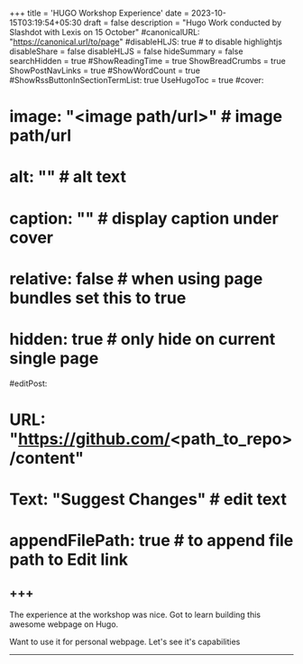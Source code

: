 
+++
title = 'HUGO Workshop Experience'
date = 2023-10-15T03:19:54+05:30
draft = false
description = "Hugo Work conducted by Slashdot with Lexis on 15 October"
#canonicalURL: "https://canonical.url/to/page"
#disableHLJS: true # to disable highlightjs
disableShare = false
disableHLJS = false
hideSummary = false
searchHidden = true
#ShowReadingTime = true
ShowBreadCrumbs = true
ShowPostNavLinks = true
#ShowWordCount = true
#ShowRssButtonInSectionTermList: true
UseHugoToc = true
#cover:
#    image: "<image path/url>" # image path/url
#    alt: "<alt text>" # alt text
#    caption: "<text>" # display caption under cover
#    relative: false # when using page bundles set this to true
#    hidden: true # only hide on current single page
#editPost:
#    URL: "https://github.com/<path_to_repo>/content"
#    Text: "Suggest Changes" # edit text
#    appendFilePath: true # to append file path to Edit link
+++
---
The experience at the workshop was nice. Got to learn building this awesome webpage on Hugo.

Want to use it for personal webpage. Let's see it's capabilities




---
